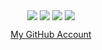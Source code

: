 <!-- GH Profile README -->

<p align="center">
  <a href="https://www.linkedin.com/in/mohnoor94/"><img align="center" src="https://img.shields.io/badge/linkedin-%230077B5.svg?&style=for-the-badge&logo=linkedin&logoColor=white" /></a>
  <a href="https://www.noor.sh/cv"><img align="center" src ="https://img.shields.io/badge/My CV-%FFFFFFFF.svg?&color=000000&style=for-the-badge&logo=readdotcv&logoColor=white"></a>
  <a href="https://twitter.com/mohnoor94"><img align="center" src="https://img.shields.io/badge/twitter-%231DA1F2.svg?&style=for-the-badge&logo=twitter&logoColor=white"/></a>
  <a href="https://www.noor.sh"><img align="center" src ="https://img.shields.io/badge/My Blog-%23FF7139.svg?&style=for-the-badge&logo=firefox&logoColor=white"></a>
</p>

<p align="center">
  <a href="https://github.com/mohnoor94">My GitHub Account</a>
</p>
